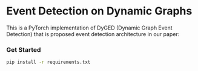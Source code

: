 # Event Detection on Dynamic Graphs

This is a PyTorch implementation of DyGED (Dynamic Graph Event Detection) that is proposed event detection architecture in our paper:

<!---Mert Kosan, et.al. [Event Detection on Dynamic Graphs](https://arxiv.org/abs/2110.12148), 2021.--->

### Get Started

```bash
pip install -r requirements.txt
```

<!---

### TODO

* Twitter Weather dataset trained model and test data.
* How to run the model instructions.

### Cite

If you use this code/implementation, please cite us in your work:

```
@article{kosan2021event,
  title={Event Detection on Dynamic Graphs},
  author={Kosan, Mert and Silva, Arlei and Medya, Sourav and Uzzi, Brian and Singh, Ambuj},
  journal={arXiv preprint arXiv:2110.12148},
  year={2021}
}
```

--->




